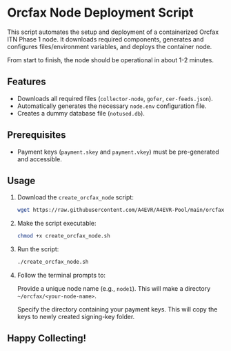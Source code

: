 # Orcfax Node Deployment Script

This script automates the setup and deployment of a containerized Orcfax ITN Phase 1 node. It downloads required components, generates and configures files/environment variables, and deploys the container node. 

From start to finish, the node should be operational in about 1-2 minutes.

## Features

- Downloads all required files (`collector-node`, `gofer`, `cer-feeds.json`).
- Automatically generates the necessary `node.env` configuration file.
- Creates a dummy database file (`notused.db`).

## Prerequisites

- Payment keys (`payment.skey` and `payment.vkey`) must be pre-generated and accessible.

## Usage

1. Download the `create_orcfax_node` script:
    ```bash
    wget https://raw.githubusercontent.com/A4EVR/A4EVR-Pool/main/orcfax/create_orcfax_node.sh
    ```

2. Make the script executable:
    ```bash
    chmod +x create_orcfax_node.sh
    ```

3. Run the script:
    ```bash
    ./create_orcfax_node.sh
    ```

4. Follow the terminal prompts to:

    Provide a unique node name (e.g., `node1`). This will make a directory `~/orcfax/<your-node-name>`.
    
    Specify the directory containing your payment keys. This will copy the keys to newly created signing-key folder.


## Happy Collecting!
